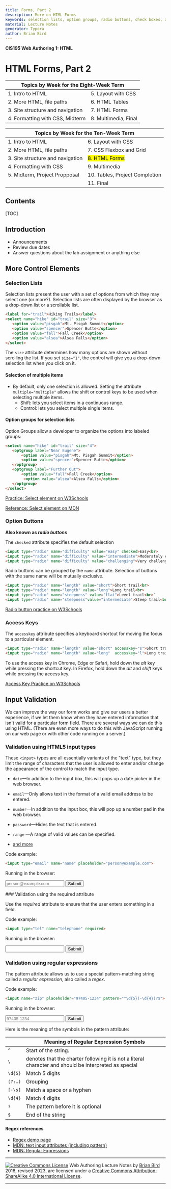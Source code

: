 ```yaml
---
title: Forms, Part 2
description: More on HTML Forms
keywords: selection lists, option groups, radio buttons, check boxes, access keys, input validation
material: Lecture Notes
generator: Typora
author: Brian Bird
---
```

**CIS195 Web Authoring 1: HTML**

<h1>HTML Forms, Part 2</h1>

<table hidden>
  <thead>
    <tr>
      <th colspan="2">Topics by Week for the Eight-Week Term</th>
    </tr>
  </thead>
  <tbody>
    <tr>
      <td>1. Intro to HTML</td>
      <td>5. Layout with CSS</td>
    </tr>
    <tr>
      <td>2. More HTML, file paths</td>
      <td>6. HTML Tables</td>
    </tr>
    <tr>
      <td>3. Site structure and navigation</td>
      <td>7. HTML Forms</td>
    </tr>
    <tr>
      <td>4. Formatting with CSS, Midterm</td>
      <td>8. Multimedia, Final</td>
    </tr>
  </tbody>
</table>
<table >
  <thead>
    <tr>
      <th colspan="2">Topics by Week for the Ten-Week Term</th>
    </tr>
  </thead>
  <tbody>
    <tr>
      <td>1. Intro to HTML</td>
      <td>6. Layout with CSS</td>
    </tr>
    <tr>
      <td>2. More HTML, file paths</td>
      <td>7. CSS Flexbox and Grid</td>
    </tr>
    <tr>
      <td>3. Site structure and navigation</td>
      <td><mark>8. HTML Forms</mark></td>
    </tr>
    <tr>
      <td>4. Formatting with CSS</td>
      <td>9. Multimedia</td>
    </tr>
    <tr>
      <td>5. Midterm, Project Propposal</td>
      <td>10. Tables, Project Completion</td>
    </tr>
      <tr>
          <td></td>
          <td>11. Final</td>
      </tr>
  </tbody>
</table>

<h2>Contents</h2>

[TOC]

## Introduction

- Announcements
- Review due dates 
- Answer questions about the lab assignment or anything else



## More Control Elements

### Selection Lists

Selection lists present the user with a set of options from which they may select one (or more?). Selection lists are often displayed by the browser as a drop-down list or a scrollable list.  

```HTML
<label for="trail">Hiking Trails</label>
<select name="hike" id="trail" size="3">
   <option value="pisgah">Mt. Pisgah Summit</option>
   <option value="spencer">Spencer Butte</option>
   <option value="fall">Fall Creek</option>
   <option value="alsea">Alsea Falls</option>
</select>
```
The `size` attribute determines how many options are shown without scrolling the list. 
If you set `size="1"`, the control will give you a drop-down selection list when you click on it.

#### Selection of multiple items

- By default, only one selection is allowed. Setting the attribute `multiple="multiple"` allows the shift or control keys to be used when selecting multiple items.
  - Shift: lets you select items in a continuous range.
  - Control: lets you select multiple single items.

####  Option groups for selection lists         

Option Groups allow a developer to organize the options into  labeled groups:

```HTML
<select name="hike" id="trail" size="4">
   <optgroup label="Near Eugene">        
       <option value="pisgah">Mt. Pisgah Summit</option>
       <option value="spencer">Spencer Butte</option>
   </optgroup>
   <optgroup label="Further Out">        
       <option value="fall">Fall Creek</option>
        <option value="alsea">Alsea Falls</option>
   </optgroup>
</select>
```

[Practice: Select element on W3Schools](https://www.w3schools.com/tags/tag_select.asp)

[Reference: Select element on MDN ](https://developer.mozilla.org/en-US/docs/Web/HTML/Element/select)



### Option Buttons        

**Also known as *radio buttons***

The `checked` attribute specifies the default selection        

```HTML
<input type="radio" name="difficulty" value="easy" checked>Easy<br>
<input type="radio" name="difficulty" value="intermediate">Moderately challenging<br/>
<input type="radio" name="difficulty" value="challenging">Very challenging<br />
```
Radio buttons can be grouped by the `name` attribute. 
Selection of buttons with the same name will be mutually exclusive.

```HTML
<input type="radio" name="length" value="short">Short trail<br>
<input type="radio" name="length" value="long">Long trail<br>
<input type="radio" name="steepness" value="flat">Level trail<br>`
<input type="radio" name="steepness"value="intermediate">Steep trail<br>
```
[Radio button practice on W3Schools](https://www.w3schools.com/html/html_form_input_types.asp)



### Access Keys

The `accesskey` attribute specifies a keyboard shortcut for moving the focus to a particular element.

```HTML
<input type="radio" name="length" value="short" accesskey="s">Short trail<br>
<input type="radio" name="length" value="long"  accesskey="l">Long trail<br>        
```

To use the access key in Chrome, Edge or Safari, hold down the *alt* key while pressing the  shortcut key. In Firefox, hold down the *alt* and *shift* keys while pressing the access key.

[Access Key Practice on W3Schools](https://www.w3schools.com/tags/att_global_accesskey.asp)



## Input Validation

We can improve the way our form works and give our users a better experience, if we let them know when they have entered information that isn't valid for a particular form field. There are several ways we can do this using HTML. (There are even more ways to do this with JavaScript running on our web page or with other code running on a server.)
      

### Validation using HTML5 input types

These `<input>` types are all essentially variants of the "text" type, but they limit the range of  characters that the user is allowed to enter and/or change the appearance of the control to match the input type.
      

- `date`&mdash;In addition to the input box, this will pops up a date picker in the web browser.
- `email`&mdash;Only allows text in the format of a valid email address to be entered.
- `number`&mdash;In addition to the input box, this will pop up a number pad in the web browser.
- `password`&mdash;Hides the text that is entered.
- `range` &mdash;A range of valid values can be specified. 
  
- [and more](https://www.w3schools.com/html/html_form_input_types.asp)

Code example:
```HTML
<input type="email" name="name" placeholder="person@example.com"> 
```

Running in the browser:
<form> <input name="name" placeholder="person@example.com" type="email">
<input type="submit"> </form>
### Validation using the required attribute

Use the *required* attribute to ensure that the user enters something in a field.
      
Code example:

```HTML
<input type="tel" name="telephone" required>
```

Running in the browser:
<form><input type="tel" name="telephone" required>
<input type="submit"></form>

### Validation using regular expressions

The pattern attribute allows us to use a special pattern-matching string called a *regular expression*, also  called a *regex*. 

 Code example:


```HTML
<input name="zip" placeholder="97405-1234" pattern="^\d{5}(-\d{4})?$">
```
 Running in the browser:

<form><input name="zip" placeholder="97405-1234" pattern="^\d{5}(-\d{4})?$">
  <input type="submit">
</form>

Here is the meaning of the symbols in the pattern attribute: 

| |  Meaning of Regular Expression Symbols  |
|-------------------------------------------|--|
| `^`  | Start of the string. |
| `\` | denotes that the charter following it is not a literal character and should be interpreted as special |
| `\d{5}` | Match 5 digits |
| `(?:…)` |  Grouping |
| `[-\s]` | Match a space or a hyphen |
| `\d{4}` | Match 4 digits |
| `?` | The pattern before it is optional |
| `$` |  End of the string |

#### Regex references

-  [Regex demo page](https://regex101.com/r/aYnU3Q/1)
- [ MDN: text input attributes (including pattern)](https://developer.mozilla.org/en-US/docs/Web/HTML/Element/input/text)
- [ MDN: Regular Expressions](https://developer.mozilla.org/en-US/docs/Web/JavaScript/Guide/Regular_Expressions)




------

[![Creative Commons License](https://i.creativecommons.org/l/by-sa/4.0/88x31.png)](http://creativecommons.org/licenses/by-sa/4.0/)
Web Authoring Lecture Notes by [Brian Bird](https://profbird.dev) 2018, revised <time>2023</time>, are licensed under a [Creative Commons Attribution-ShareAlike 4.0 International License](http://creativecommons.org/licenses/by-sa/4.0/). 

------


